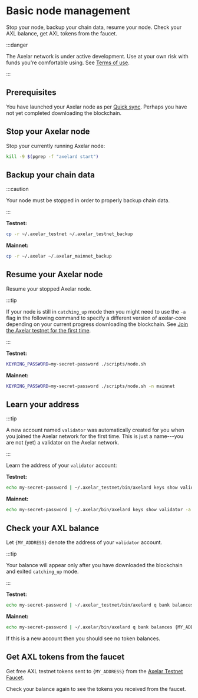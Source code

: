 # Basic node management

Stop your node, backup your chain data, resume your node.  Check your AXL balance, get AXL tokens from the faucet.

:::danger

The Axelar network is under active development.  Use at your own risk with funds you're comfortable using.  See [Terms of use](/terms-of-use).

:::
## Prerequisites

You have launched your Axelar node as per [Quick sync](join).  Perhaps you have not yet completed downloading the blockchain.

## Stop your Axelar node

Stop your currently running Axelar node:

```bash
kill -9 $(pgrep -f "axelard start")
```

## Backup your chain data

:::caution

Your node must be stopped in order to properly backup chain data.

:::

**Testnet:**
```bash
cp -r ~/.axelar_testnet ~/.axelar_testnet_backup
```

**Mainnet:**
```bash
cp -r ~/.axelar ~/.axelar_mainnet_backup
```

## Resume your Axelar node

Resume your stopped Axelar node.

:::tip

If your node is still in `catching_up` mode then you might need to use the `-a` flag in the following command to specify a different version of axelar-core depending on your current progress downloading the blockchain.  See [Join the Axelar testnet for the first time](join.md).

:::

**Testnet:**
```bash
KEYRING_PASSWORD=my-secret-password ./scripts/node.sh
```

**Mainnet:**
```bash
KEYRING_PASSWORD=my-secret-password ./scripts/node.sh -n mainnet
```

## Learn your address

:::tip

A new account named `validator` was automatically created for you when you joined the Axelar network for the first time.  This is just a name---you are not (yet) a validator on the Axelar network.

:::

Learn the address of your `validator` account:

**Testnet:**
```bash
echo my-secret-password | ~/.axelar_testnet/bin/axelard keys show validator -a --home ~/.axelar_testnet/.core
```

**Mainnet:**
```bash
echo my-secret-password | ~/.axelar/bin/axelard keys show validator -a --home ~/.axelar/.core
```

## Check your AXL balance

Let `{MY_ADDRESS}` denote the address of your `validator` account.

:::tip

Your balance will appear only after you have downloaded the blockchain and exited `catching_up` mode.

:::

**Testnet:**
```bash
echo my-secret-password | ~/.axelar_testnet/bin/axelard q bank balances {MY_ADDRESS} --home ~/.axelar_testnet/.core
```

**Mainnet:**
```bash
echo my-secret-password | ~/.axelar/bin/axelard q bank balances {MY_ADDRESS} --home ~/.axelar/.core
```

If this is a new account then you should see no token balances.

## Get AXL tokens from the faucet

Get free AXL testnet tokens sent to `{MY_ADDRESS}` from the [Axelar Testnet Faucet](https://faucet.testnet.axelar.dev/).

Check your balance again to see the tokens you received from the faucet.
